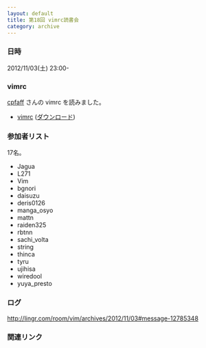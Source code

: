 ```yaml
---
layout: default
title: 第18回 vimrc読書会
category: archive
---
```


### 日時
2012/11/03(土) 23:00-

### vimrc
[cpfaff](https://github.com/cpfaff) さんの vimrc を読みました。

- [vimrc](https://github.com/cpfaff/vim-my-setup/blob/4fc6b9134ea4b5ac54b248887c9076bf44e66d92/vimrc) ([ダウンロード](https://raw.github.com/cpfaff/vim-my-setup/4fc6b9134ea4b5ac54b248887c9076bf44e66d92/vimrc))


### 参加者リスト

17名。

- Jagua
- L271
- Vim
- bgnori
- daisuzu
- deris0126
- manga_osyo
- mattn
- raiden325
- rbtnn
- sachi_volta
- string
- thinca
- tyru
- ujihisa
- wiredool
- yuya_presto


### ログ
<http://lingr.com/room/vim/archives/2012/11/03#message-12785348>

### 関連リンク

